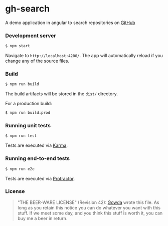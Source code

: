 # gh-search

A demo application in angular to search repositories on [GitHub](https://github.com)

### Development server
```bash
$ npm start
```

Navigate to `http://localhost:4200/`. The app will automatically reload if you change any of the source files.

### Build
```bash
$ npm run build
```

The build artifacts will be stored in the `dist/` directory.

For a production build:
```bash
$ npm run build:prod
```

### Running unit tests
```bash
$ npm run test
```

Tests are executed via [Karma](https://karma-runner.github.io).

### Running end-to-end tests
```bash
$ npm run e2e
```

Tests are executed via [Protractor](http://www.protractortest.org/).

### License
> "THE BEER-WARE LICENSE" (Revision 42):
> [Gowda](https://github.com/gowda) wrote this file.  As long as you retain
> this notice you can do whatever you want with this stuff. If we meet
> some day, and you think this stuff is worth it, you can buy me a beer in return.
